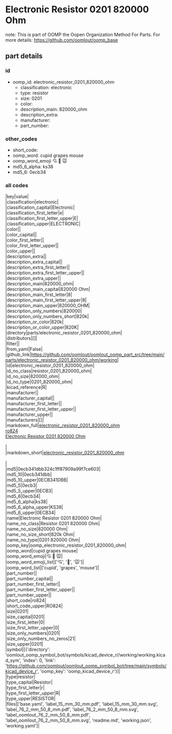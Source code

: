# Electronic Resistor 0201 820000 Ohm  

note: This is part of OOMP the Oopen Organization Method For Parts. For more details: https://github.com/oomlout/oomp_base

##  part details





### id
* oomp_id: electronic_resistor_0201_820000_ohm
  * classification: electronic
  * type: resistor
  * size: 0201
  * color: 
  * description_main: 820000_ohm
  * description_extra: 
  * manufacturer: 
  * part_number: 

### other_codes
* short_code: 
* oomp_word: cupid grapes mouse
* oomp_word_emoji :cupid: :grapes: :mouse:
* md5_6_alpha: ks38
* md5_6: 0ecb34

### all codes 
|key|value|  
|classification|electronic|  
|classification_capital|Electronic|  
|classification_first_letter|e|  
|classification_first_letter_upper|E|  
|classification_upper|ELECTRONIC|  
|color||  
|color_capital||  
|color_first_letter||  
|color_first_letter_upper||  
|color_upper||  
|description_extra||  
|description_extra_capital||  
|description_extra_first_letter||  
|description_extra_first_letter_upper||  
|description_extra_upper||  
|description_main|820000_ohm|  
|description_main_capital|820000 Ohm|  
|description_main_first_letter|8|  
|description_main_first_letter_upper|8|  
|description_main_upper|820000_OHM|  
|description_only_numbers|820000|  
|description_only_numbers_short|820k|  
|description_or_color|820k|  
|description_or_color_upper|820K|  
|directory|parts/electronic_resistor_0201_820000_ohm|  
|distributors|[]|  
|filter||  
|from_yaml|False|  
|github_link|https://github.com/oomlout/oomlout_oomp_part_src/tree/main/parts/electronic_resistor_0201_820000_ohm/working|  
|id|electronic_resistor_0201_820000_ohm|  
|id_no_class|resistor_0201_820000_ohm|  
|id_no_size|820000_ohm|  
|id_no_type|0201_820000_ohm|  
|kicad_reference|R|  
|manufacturer||  
|manufacturer_capital||  
|manufacturer_first_letter||  
|manufacturer_first_letter_upper||  
|manufacturer_upper||  
|manufacturers|[]|  
|markdown_full|[electronic_resistor_0201_820000_ohm](https://github.com/oomlout/oomlout_oomp_part_src/tree/main/parts/electronic_resistor_0201_820000_ohm/working)<br>[ro824](https://github.com/oomlout/oomlout_oomp_part_src/tree/main/parts/electronic_resistor_0201_820000_ohm/working)<br>[Electronic Resistor 0201 820000 Ohm](https://github.com/oomlout/oomlout_oomp_part_src/tree/main/parts/electronic_resistor_0201_820000_ohm/working)<br><br>|  
|markdown_short|[electronic_resistor_0201_820000_ohm](https://github.com/oomlout/oomlout_oomp_part_src/tree/main/parts/electronic_resistor_0201_820000_ohm/working)<br><br>|  
|md5|0ecb341dbb324c1ff87909a99f7ce603|  
|md5_10|0ecb341dbb|  
|md5_10_upper|0ECB341DBB|  
|md5_5|0ecb3|  
|md5_5_upper|0ECB3|  
|md5_6|0ecb34|  
|md5_6_alpha|ks38|  
|md5_6_alpha_upper|KS38|  
|md5_6_upper|0ECB34|  
|name|Electronic Resistor 0201 820000 Ohm|  
|name_no_class|Resistor 0201 820000 Ohm|  
|name_no_size|820000 Ohm|  
|name_no_size_short|820k Ohm|  
|name_no_type|0201 820000 Ohm|  
|oomp_key|oomp_electronic_resistor_0201_820000_ohm|  
|oomp_word|cupid grapes mouse|  
|oomp_word_emoji|:cupid: :grapes: :mouse:|  
|oomp_word_emoji_list|[':cupid:', ':grapes:', ':mouse:']|  
|oomp_word_list|['cupid', 'grapes', 'mouse']|  
|part_number||  
|part_number_capital||  
|part_number_first_letter||  
|part_number_first_letter_upper||  
|part_number_upper||  
|short_code|ro824|  
|short_code_upper|RO824|  
|size|0201|  
|size_capital|0201|  
|size_first_letter|0|  
|size_first_letter_upper|0|  
|size_only_numbers|0201|  
|size_only_numbers_no_zeros|21|  
|size_upper|0201|  
|symbol|[{'directory': 'oomlout_oomp_symbol_bot/symbols/kicad_device_r//working/working.kicad_sym', 'index': 0, 'link': 'https://github.com/oomlout/oomlout_oomp_symbol_bot/tree/main/symbols/kicad_device_r', 'oomp_key': 'oomp_kicad_device_r'}]|  
|type|resistor|  
|type_capital|Resistor|  
|type_first_letter|r|  
|type_first_letter_upper|R|  
|type_upper|RESISTOR|  
|files|['base.yaml', 'label_15_mm_30_mm.pdf', 'label_15_mm_30_mm.svg', 'label_76_2_mm_50_8_mm.pdf', 'label_76_2_mm_50_8_mm.svg', 'label_oomlout_76_2_mm_50_8_mm.pdf', 'label_oomlout_76_2_mm_50_8_mm.svg', 'readme.md', 'working.json', 'working.yaml']|  
